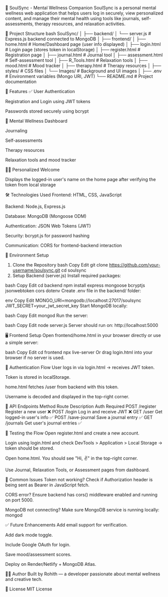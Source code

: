 📘 SoulSync - Mental Wellness Companion
SoulSync is a personal mental wellness web application that helps users log in securely, view personalized content, and manage their mental health using tools like journals, self-assessments, therapy resources, and relaxation activities.

📁 Project Structure
bash
SoulSync/
│
├── backend/
│   └── server.js                # Express.js backend connected to MongoDB
│
├── frontend/
│   ├── home.html                # Home/Dashboard page (user info displayed)
│   ├── login.html               # Login page (stores token in localStorage)
│   ├── register.html            # Registration page
│   ├── journal.html             # Journal tool
│   ├── assessment.html          # Self-assessment tool
│   ├── R_Tools.html             # Relaxation tools
│   ├── mood.html                # Mood tracker
│   ├── therapy.html             # Therapy resources
│   ├── styles/                  # CSS files
│   └── Images/                  # Background and UI images
│
├── .env                         # Environment variables (Mongo URI, JWT)
└── README.md                    # Project documentation

🚀 Features
✅ User Authentication

Registration and Login using JWT tokens

Passwords stored securely using bcrypt

🧠 Mental Wellness Dashboard

Journaling

Self-assessments

Therapy resources

Relaxation tools and mood tracker

🙋‍♂️ Personalized Welcome

Displays the logged-in user's name on the home page after verifying the token from local storage

🛠️ Technologies Used
Frontend: HTML, CSS, JavaScript

Backend: Node.js, Express.js

Database: MongoDB (Mongoose ODM)

Authentication: JSON Web Tokens (JWT)

Security: bcrypt.js for password hashing

Communication: CORS for frontend-backend interaction

🔐 Environment Setup
1. Clone the Repository
bash
Copy
Edit
git clone https://github.com/your-username/soulsync.git
cd soulsync
2. Setup Backend (server.js)
Install required packages:

bash
Copy
Edit
cd backend
npm install express mongoose bcryptjs jsonwebtoken cors dotenv
Create .env file in the backend/ folder:

env
Copy
Edit
MONGO_URI=mongodb://localhost:27017/soulsync
JWT_SECRET=your_jwt_secret_key
Start MongoDB locally:

bash
Copy
Edit
mongod
Run the server:

bash
Copy
Edit
node server.js
Server should run on: http://localhost:5000

🖥️ Frontend Setup
Open frontend/home.html in your browser directly or use a simple server:

bash
Copy
Edit
cd frontend
npx live-server
Or drag login.html into your browser if no server is used.

🔐 Authentication Flow
User logs in via login.html → receives JWT token.

Token is stored in localStorage.

home.html fetches /user from backend with this token.

Username is decoded and displayed in the top-right corner.

📡 API Endpoints
Method	Route	Description	Auth Required
POST	/register	Register a new user	❌
POST	/login	Log in and receive JWT	❌
GET	/user	Get logged-in user's info	✅
POST	/save-journal	Save a journal entry	✅
GET	/journals	Get user's journal entries	✅

🧪 Testing the Flow
Open register.html and create a new account.

Login using login.html and check DevTools > Application > Local Storage → token should be stored.

Open home.html. You should see "Hi, <username> ✌" in the top-right corner.

Use Journal, Relaxation Tools, or Assessment pages from dashboard.

🚨 Common Issues
Token not working?
Check if Authorization header is being sent as Bearer <token> in JavaScript fetch.

CORS error?
Ensure backend has cors() middleware enabled and running on port 5000.

MongoDB not connecting?
Make sure MongoDB service is running locally: mongod

✅ Future Enhancements
Add email support for verification.

Add dark mode toggle.

Include Google OAuth for login.

Save mood/assessment scores.

Deploy on Render/Netlify + MongoDB Atlas.

👨‍💻 Author
Built by Rohith — a developer passionate about mental wellness and creative tech.

📃 License
MIT License
